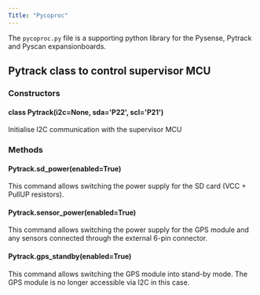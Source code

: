 ```yaml
---
Title: "Pycoproc"
---
```


The `pycoproc.py` file is a supporting python library for the Pysense, Pytrack and Pyscan expansionboards.

## Pytrack class to control supervisor MCU

### Constructors

#### class Pytrack(i2c=None, sda='P22', scl='P21')

Initialise I2C communication with the supervisor MCU

### Methods

#### Pytrack.sd_power(enabled=True)

This command allows switching the power supply for the SD card (VCC + PullUP resistors).

#### Pytrack.sensor_power(enabled=True)

This command allows switching the power supply for the GPS module and any sensors connected through the external 6-pin connector.

#### Pytrack.gps_standby(enabled=True)

This command allows switching the GPS module into stand-by mode. The GPS module is no longer accessible via I2C in this case.
